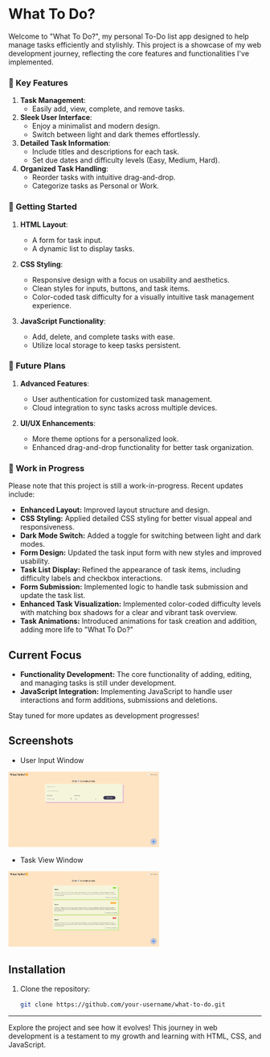 # What To Do?

Welcome to "What To Do?", my personal To-Do list app designed to help manage tasks efficiently and stylishly. This project is a showcase of my web development journey, reflecting the core features and functionalities I've implemented.

### 🎯 Key Features

1. **Task Management**: 
    - Easily add, view, complete, and remove tasks.
2. **Sleek User Interface**:
    - Enjoy a minimalist and modern design.
    - Switch between light and dark themes effortlessly.
3. **Detailed Task Information**:
    - Include titles and descriptions for each task.
    - Set due dates and difficulty levels (Easy, Medium, Hard).
4. **Organized Task Handling**:
    - Reorder tasks with intuitive drag-and-drop.
    - Categorize tasks as Personal or Work.

### 🚀 Getting Started

1. **HTML Layout**:
    - A form for task input.
    - A dynamic list to display tasks.

2. **CSS Styling**:
    - Responsive design with a focus on usability and aesthetics.
    - Clean styles for inputs, buttons, and task items.
    - Color-coded task difficulty for a visually intuitive task management experience.

3. **JavaScript Functionality**:
    - Add, delete, and complete tasks with ease.
    - Utilize local storage to keep tasks persistent.

### 🔮 Future Plans

1. **Advanced Features**:
    - User authentication for customized task management.
    - Cloud integration to sync tasks across multiple devices.

2. **UI/UX Enhancements**:
    - More theme options for a personalized look.
    - Enhanced drag-and-drop functionality for better task organization.

### 🚧 Work in Progress

Please note that this project is still a work-in-progress. Recent updates include:

- **Enhanced Layout:** Improved layout structure and design.
- **CSS Styling:** Applied detailed CSS styling for better visual appeal and responsiveness.
- **Dark Mode Switch:** Added a toggle for switching between light and dark modes.
- **Form Design:** Updated the task input form with new styles and improved usability.
- **Task List Display:** Refined the appearance of task items, including difficulty labels and checkbox interactions.
- **Form Submission:** Implemented logic to handle task submission and update the task list.
- **Enhanced Task Visualization:** Implemented color-coded difficulty levels with matching box shadows for a clear and vibrant task overview.
- **Task Animations:** Introduced animations for task creation and addition, adding more life to "What To Do?"

## Current Focus

- **Functionality Development:** The core functionality of adding, editing, and managing tasks is still under development.
- **JavaScript Integration:** Implementing JavaScript to handle user interactions and form additions, submissions and deletions.

Stay tuned for more updates as development progresses!

## Screenshots

- User Input Window

<img src="screenshots\user-input-container.png" alt="Screenshot" style="max-width: 300px; height: auto;"/>

- Task View Window

<img src="screenshots\task-view-window.png" alt="Screenshot" style="max-width: 300px; height: auto;"/>

## Installation

1. Clone the repository:
   ```bash
   git clone https://github.com/your-username/what-to-do.git

---

Explore the project and see how it evolves! This journey in web development is a testament to my growth and learning with HTML, CSS, and JavaScript.


